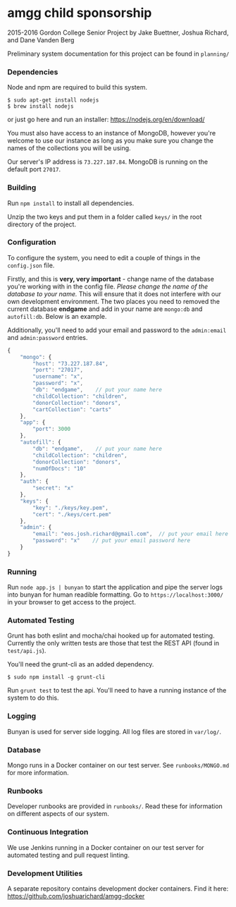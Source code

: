 # amgg child sponsorship
2015-2016 Gordon College Senior Project by Jake Buettner, Joshua Richard, and Dane Vanden Berg

Preliminary system documentation for this project can be found in `planning/`

### Dependencies
Node and npm are required to build this system.

```shell
$ sudo apt-get install nodejs
$ brew install nodejs
```

or just go here and run an installer: https://nodejs.org/en/download/

You must also have access to an instance of MongoDB, however you're welcome to use our instance as long as you make sure you change the names of the collections you will be using.

Our server's IP address is `73.227.187.84`. MongoDB is running on the default port `27017`.

### Building
Run `npm install` to install all dependencies.

Unzip the two keys and put them in a folder called `keys/` in the root directory of the project.

### Configuration
To configure the system, you need to edit a couple of things in the `config.json` file.

Firstly, and this is **very, very important** - change name of the database you're working with in the config file. *Please change the name of the database to your name.* This will ensure that it does not interfere with our own development environment. The two places you need to removed the current database **endgame** and add in your name are `mongo:db` and `autofill:db`. Below is an example.

Additionally, you'll need to add your email and password to the `admin:email` and `admin:password` entries.

```javascript
{
    "mongo": {
        "host": "73.227.187.84",
        "port": "27017",
        "username": "x",
        "password": "x",
        "db": "endgame",    // put your name here
        "childCollection": "children",
        "donorCollection": "donors",
        "cartCollection": "carts"
    },
    "app": {
        "port": 3000
    },
    "autofill": {
        "db": "endgame",    // put your name here
        "childCollection": "children",
        "donorCollection": "donors",
        "numOfDocs": "10"
    },
    "auth": {
        "secret": "x"
    },
    "keys": {
        "key": "./keys/key.pem",
        "cert": "./keys/cert.pem"
    },
    "admin": {
        "email": "eos.josh.richard@gmail.com",  // put your email here
        "password": "x"    // put your email password here
    }
}
```

### Running
Run `node app.js | bunyan` to start the application and pipe the server logs into bunyan for human readible formatting. Go to `https://localhost:3000/` in your browser to get access to the project.

### Automated Testing
Grunt has both eslint and mocha/chai hooked up for automated testing. Currently the only written tests are those that test the REST API (found in `test/api.js`).

You'll need the grunt-cli as an added dependency.

```shell
$ sudo npm install -g grunt-cli
```

Run `grunt test` to test the api. You'll need to have a running instance of the system to do this.

### Logging
Bunyan is used for server side logging. All log files are stored in `var/log/`.

### Database
Mongo runs in a Docker container on our test server. See `runbooks/MONGO.md` for more information.

### Runbooks
Developer runbooks are provided in `runbooks/`. Read these for information on different aspects of our system.

### Continuous Integration
We use Jenkins running in a Docker container on our test server for automated testing and pull request linting.

### Development Utilities
A separate repository contains development docker containers. Find it here: https://github.com/joshuarichard/amgg-docker
